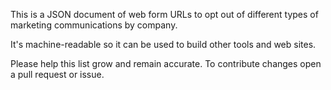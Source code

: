 This is a JSON document of web form URLs to opt out of different types of marketing communications by company.

It's machine-readable so it can be used to build other tools and web sites.

Please help this list grow and remain accurate. To contribute changes open a pull request or issue.
